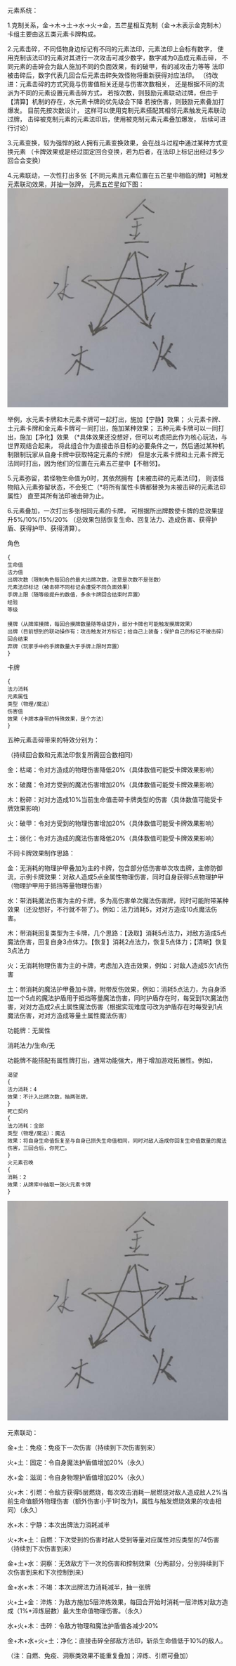﻿元素系统：

1.克制关系，金->木->土->水->火->金，五芒星相互克制（金->木表示金克制木）
卡组主要由这五类元素卡牌构成。

2.元素击碎，不同怪物身边标记有不同的元素法印，元素法印上会标有数字，
使用克制该法印的元素对其进行一次攻击可减少数字，数字减为0造成元素击碎，
不同元素的击碎会为敌人施加不同的负面效果，有的破甲，有的减攻击力等等
法印被击碎后，数字代表几回合后元素击碎失效怪物将重新获得对应法印。
（待改进：元素击碎的方式究竟与伤害值相关还是与伤害次数相关，
还是根据不同的流派为不同的元素设置元素击碎方式，
若按次数，则鼓励元素联动过牌，但由于【清算】机制的存在，水元素卡牌的优先级会下降
若按伤害，则鼓励元素叠加打爆发。
目前先按次数设计， 这样可以使用克制元素搭配其相邻元素触发元素联动过牌，
击碎被克制元素的元素法印后，使用被克制元素元素叠加爆发， 后续可进行讨论）

3.元素变换，较为强悍的敌人拥有元素变换效果，会在战斗过程中通过某种方式变换元素
（卡牌效果或是经过固定回合变换，若为后者，在法印上标记出经过多少回合会变换）

4.元素联动，一次性打出多张【不同元素且元素位置在五芒星中相临的牌】可触发元素联动效果，并抽一张牌，
元素五芒星如下图：
![avatar](../Images/pentacle.png)

举例，水元素卡牌和木元素卡牌可一起打出，施加【宁静】效果；
火元素卡牌、土元素卡牌和金元素卡牌可一同打出，施加某种效果；
五种元素卡牌可以一同打出，施加【净化】效果
（*具体效果还没想好，但可以考虑把此作为核心玩法，与世界观结合起来，
将此组合作为直接击杀目标的必要条件之一，然后通过某种机制限制玩家从自身卡牌中获取特定元素的卡牌）
但是水元素卡牌和土元素卡牌无法同时打出，因为他们的位置在元素五芒星中【不相邻】。

5.元素弥留，若怪物生命值为0时，其依然拥有【未被击碎的元素法印】，
则该怪物陷入元素弥留状态，不会死亡（*将所有属性卡牌都替换为未被击碎的元素法印属性）
直至其所有法印被击碎为止。

6.元素叠加，一次打出多张相同元素的卡牌，
可根据所出牌数使卡牌的总效果提升5%/10%/15%/20%
（总效果包括恢复生命、回复法力、造成伤害、获得护盾、获得护甲、获得清算）。

角色

```
{
生命值
法力值
出牌次数（限制角色每回合的最大出牌次数，注意是次数不是张数）
元素法印标记（被击碎不同标记会遭受不同负面效果）
手牌上限（随等级提升的数值，多余卡牌回合结束时弃置）
经验
等级

摸牌（从牌库摸牌，每回合摸牌数量随等级提升，部分卡牌也可能触发摸牌效果）
出牌（目前想到的联动操作有：攻击触发对方标记；给自己上装备；保护自己的标记不被击碎）
回合结束
弃牌（玩家手中的手牌数量大于手牌上限时弃置）
}
```

卡牌

```
{
法力消耗
元素属性
类型（物理/魔法）
伤害值
效果（卡牌本身带的特殊效果，是个方法）
}
```

五种元素击碎带来的特效分别为：

（持续回合数和元素法印恢复所需回合数相同）

金：枯竭：令对方造成的物理伤害降低20%（具体数值可能受卡牌效果影响）

水：破魔：令对方受到的魔法伤害增加20%（具体数值可能受卡牌效果影响）

木：粉碎：对对方造成10%当前生命值击碎卡牌类型的伤害（具体数值可能受卡牌效果影响）

火：破甲：令对方受到的物理伤害增加20%（具体数值可能受卡牌效果影响）

土：弱化：令对方造成的魔法伤害降低20%（具体数值可能受卡牌效果影响）

不同卡牌效果制作思路：

金：无消耗的物理护甲叠加为主的卡牌，包含部分低伤害单次攻击牌，主修防御流，示例卡牌效果：对敌人造成5点金属性物理伤害，同时自身获得5点物理护甲（物理护甲用于抵挡等量物理伤害）

水：带消耗魔法伤害为主的卡牌，多为高伤害单次魔法伤害牌，同时可能附带某种效果（还没想好，不行就不带了）。例如：法力消耗5，对对方造成10点魔法伤害。

木：带消耗回复类型为主卡牌，几个思路：【汲取】消耗5点法力，对敌方造成5点魔法伤害，回复自身3点体力。【恢复】消耗2点法力，恢复5点体力；【清晰】恢复3点法力

火：无消耗物理伤害为主的卡牌，考虑加入连击效果，例如：对敌人造成5次1点伤害

土：带消耗的魔法护甲叠加卡牌，附带反伤效果，例如：消耗5点法力，为自身添加一个5点的魔法护盾用于抵挡等量魔法伤害，同时护盾存在时，每受到1次魔法伤害，对对方造成2点土属性魔法伤害（根据实现难度可改为护盾存在时每受到1点魔法伤害，对对方造成等量土属性魔法伤害）

功能牌：无属性

消耗法力/生命/无

功能牌不能搭配有属性牌打出，通常功能强大，用于增加游戏拓展性。例如，

```
渴望
{
法力消耗：4
效果：不计入出牌次数，抽两张牌，
}
死亡契约
{
法力消耗：全部
类型（物理/魔法）：魔法
效果：将自身生命值恢复至与自身已损失生命值相同，同时对敌人造成你回复生命值数量的魔法伤害，三回合后，你死亡。
}
火元素召唤
{
消耗：2
效果：从牌库中抽取一张火元素卡牌
}
```

![avatar](../Images/pentacle.png)

元素联动：

金+土：免疫：免疫下一次伤害（持续到下次伤害到来）

火+土：固定：令自身魔法护盾值增加20%（永久）

水+金：滋润：令自身物理护盾值增加20%（永久）

火+木：引燃：令敌方获得5层燃烧，每次攻击消耗一层燃烧对敌人造成敌人2%当前生命值额外物理伤害（额外伤害小于1时改为1，属性与触发燃烧效果的攻击相同）（永久）

水+木：宁静：本次出牌法力消耗减半

火+木+土：自燃：下次受到的伤害时敌人受到等量对应属性对应类型的74伤害（持续到下次伤害到来）

金+土+水：洞察：无效敌方下一次的伤害和控制效果（分两部分，分别持续到下次伤害到来和下次控制到来）

金+水+木：不竭：本次出牌法力消耗减半，抽一张牌

火+土+金：淬炼：为敌方施加5层淬炼效果，每回合开始时消耗一层淬炼对敌方造成（1%*淬炼层数）最大生命值物理伤害。（永久）

水+火+木：击碎：令敌方物理和魔法护盾值各减少20%

金+木+水+火+土：净化：直接击碎全部敌方法印，斩杀生命值低于10%的敌人。

（注：自燃、免疫、洞察类效果不能重复叠加；淬炼、引燃可叠加）

